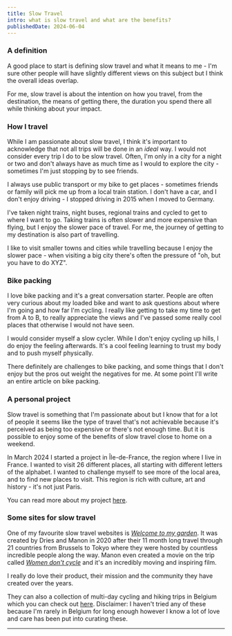 ```yaml
---
title: Slow Travel
intro: what is slow travel and what are the benefits?
publishedDate: 2024-06-04
---
```


### A definition

A good place to start is defining slow travel and what it means to me - I'm sure other people will have slightly different views on this subject but I think the overall ideas overlap.

For me, slow travel is about the intention on how you travel, from the destination, the means of getting there, the duration you spend there all while thinking about your impact.

### How I travel

While I am passionate about slow travel, I think it's important to acknowledge that not all trips will be done in an _ideal_ way. I would not consider every trip I do to be slow travel. Often, I'm only in a city for a night or two and don't always have as much time as I would to explore the city - sometimes I'm just stopping by to see friends.

I always use public transport or my bike to get places - sometimes friends or family will pick me up from a local train station. I don't have a car, and I don't enjoy driving - I stopped driving in 2015 when I moved to Germany.

I've taken night trains, night buses, regional trains and cycled to get to where I want to go. Taking trains is often slower and more expensive than flying, but I enjoy the slower pace of travel. For me, the journey of getting to my destination is also part of travelling.

I like to visit smaller towns and cities while travelling because I enjoy the slower pace - when visiting a big city there's often the pressure of "oh, but you have to do XYZ".

### Bike packing

I love bike packing and it's a great conversation starter. People are often very curious about my loaded bike and want to ask questions about where I'm going and how far I'm cycling. I really like getting to take my time to get from A to B, to really appreciate the views and I've passed some really cool places that otherwise I would not have seen.

I would consider myself a slow cycler. While I don't enjoy cycling up hills, I do enjoy the feeling afterwards. It's a cool feeling learning to trust my body and to push myself physically.

There definitely are challenges to bike packing, and some things that I don't enjoy but the pros out weight the negatives for me. At some point I'll write an entire article on bike packing.

### A personal project

Slow travel is something that I'm passionate about but I know that for a lot of people it seems like the type of travel that's not achievable because it's perceived as being too expensive or there's not enough time. But it is possible to enjoy some of the benefits of slow travel close to home on a weekend.

In March 2024 I started a project in Île-de-France, the region where I live in France. I wanted to visit 26 different places, all starting with different letters of the alphabet. I wanted to challenge myself to see more of the local area, and to find new places to visit. This region is rich with culture, art and history - it's not just Paris.

You can read more about my project [here](http://abisummers.com/articles/alphabet-ile-de-france/).

### Some sites for slow travel

One of my favourite slow travel websites is _[Welcome to my garden](https://welcometomygarden.org/about-us)_. It was created by Dries and Manon in 2020 after their 11 month long travel through 21 countries from Brussels to Tokyo where they were hosted by countless incredible people along the way. Manon even created a movie on the trip called _[Women don't cycle](https://womendontcycle.com)_ and it's an incredibly moving and inspiring film.

I really do love their product, their mission and the community they have created over the years.

They can also a collection of multi-day cycling and hiking trips in Belgium which you can check out [here](https://www.slowtravelpass.com/en). Disclaimer: I haven't tried any of these because I'm rarely in Belgium for long enough however I know a lot of love and care has been put into curating these.

---

